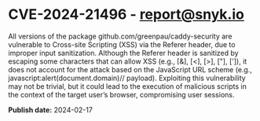 # CVE-2024-21496 - report@snyk.io

All versions of the package github.com/greenpau/caddy-security are vulnerable to Cross-site Scripting (XSS) via the Referer header, due to improper input sanitization. Although the Referer header is sanitized by escaping some characters that can allow XSS (e.g., [&], [<], [>], ["], [']), it does not account for the attack based on the JavaScript URL scheme (e.g., javascript:alert(document.domain)// payload). Exploiting this vulnerability may not be trivial, but it could lead to the execution of malicious scripts in the context of the target user’s browser, compromising user sessions.

**Publish date:** 2024-02-17
